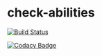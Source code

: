 # check-abilities

[![Build Status](https://travis-ci.com/doronnahum/check-abilities.svg?branch=master)](https://travis-ci.com/doronnahum/check-abilities)

[![Codacy Badge](https://api.codacy.com/project/badge/Grade/45005f2e2b334040abc2787b0dd25954)](https://www.codacy.com?utm_source=github.com&amp;utm_medium=referral&amp;utm_content=doronnahum/check-abilities&amp;utm_campaign=Badge_Grade)
